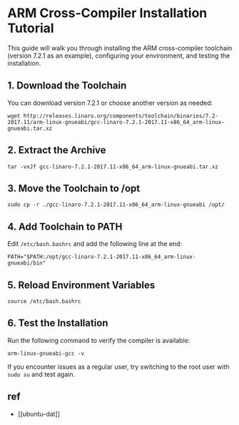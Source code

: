 # ARM Cross-Compiler Installation Tutorial

This guide will walk you through installing the ARM cross-compiler toolchain (version 7.2.1 as an example), configuring your environment, and testing the installation.

## 1. Download the Toolchain
You can download version 7.2.1 or choose another version as needed:

    wget http://releases.linaro.org/components/toolchain/binaries/7.2-2017.11/arm-linux-gnueabi/gcc-linaro-7.2.1-2017.11-x86_64_arm-linux-gnueabi.tar.xz


## 2. Extract the Archive

    tar -vxJf gcc-linaro-7.2.1-2017.11-x86_64_arm-linux-gnueabi.tar.xz


## 3. Move the Toolchain to /opt

    sudo cp -r ./gcc-linaro-7.2.1-2017.11-x86_64_arm-linux-gnueabi /opt/


## 4. Add Toolchain to PATH

Edit `/etc/bash.bashrc` and add the following line at the end:

    PATH="$PATH:/opt/gcc-linaro-7.2.1-2017.11-x86_64_arm-linux-gnueabi/bin"


## 5. Reload Environment Variables

    source /etc/bash.bashrc


## 6. Test the Installation
Run the following command to verify the compiler is available:

    arm-linux-gnueabi-gcc -v

If you encounter issues as a regular user, try switching to the root user with `sudo su` and test again.



## ref 

- [[ubuntu-dat]]